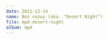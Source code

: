 ```yaml
---
date: 2021-12-14
name: Bez nazwy (aka. "Desert Night")
file: mpd-desert-night
album: mpd
---
```


<!-- Utwór powstał w podobny sposób do poprzedniego, choć ten właściwie jest drugą próbą. Mimo że jest lepszy niż pierwsza, trudno porównać go z pierwszymi utworami z soundtracka. -->
